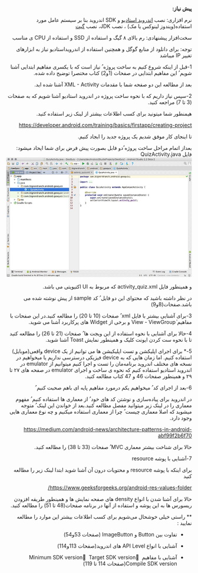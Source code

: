 <div dir="rtl" align='right'>

**پیش نیاز:**

نرم افزاری: نصب  [اندروید  استادیو](https://developer.android.com/studio) و SDK اندروید بنا بر سيستم عامل مورد استفاده(ویندوز لینوکس یا مک) ، نصب JDK، ‌نصب  [گیت](https://git-scm.com/downloads)

سخت‌افزار پیشنهادی: رم بالای ۸ گیگ و استفاده از SSD و استفاده از CPU ی مناسب

توجه: برای دانلود از منابع گوگل و همچنین استفاده از اندرویداستادیو نیاز به ابزارهای تغییر IP میباشد

1-قبل از اینکه شروع کنیم به ساخت پروژه ُ‌ نیاز است که با یکسری مفاهیم ابتدایی آشنا شویم ُ این مفاهیم ابتدایی در صفحات (1و2) کتاب مختصرا توضیح داده شده.

بعد از مطالعه این دو صفحه شما با مقدمات XML - Activity آشنا شده اید.

2-سپس نیاز داریم که با نحوه ساخت پروژه در اندروید استادیو آشنا شویم که به صفحات (3 تا 7) مراجعه کنید.

هیمنطور شما میتونید برای کسب اطلاعات بیشتر از لینک زیر استفاده کنید.

https://developer.android.com/training/basics/firstapp/creating-project

تا اینجای کار موفق شدیم یک پروژه جدید را ابجاد کنیم.

بعداز اتمام مراحل ساخت پروژه ُ‌دو فابل بصورت پیش فرض برای شما ایحاد میشود:
فایل QuizActivity.java
![alt text](./images/img1.png)


و همینطور فایل activity_quiz.xml که مربوط به UI اکتیویتی می باشد.

در نظر داشته باشید که محتوای این دو فایل ُ کد sample از پیش نوشته شده می باشد.صفحات(8و9)

3-برای آشنایی بیشتر با فایل xml ُ صفحات (10 تا 20) را مطالعه کنید.در این صفحات با مفاهیم ٰView - ViewGroup و برخی از Widget های پرکاربرد آشنا می شوید.

4-حالا برای آشنایی با نحوه استفاده از این ویجت ها ُ صفحات (21 تا 26) را مطالعه کتید تا با نحوه ست کردن ایونت کلیک و همینطور نمایش Toast آشنا شوید.

5-* برای اجرای اپلیکشن و تست اپلیکیشن ها می توانیم از یک device واقعی(موبایل) استفاده کنیم. اما زمان هایی که به device فیزیکی درسترسی نداریم یا میخواهیم در نسخه های مختلف اندروید برنامه‌مان را تست و اجرا کنیم میتوانیم از emulator در اندروید استادیو استفاده کنیم که نحوه ی ساخت و اجرای emulator در صفحه های ۲۷ تا ۲۹ و همینطور صفحات 46 و 47 کتاب مطالعه کنید.

6-بعد از اجرای کد ُ میخواهیم یکم درمورد مفاهیم پایه ای باهم صحبت کنیم ُ‌

در اندروید برای پیاده‌سازی و نوشتن کد های خود ُ از ‌معماری ها استفاده کنیم ُ‌ مفهوم معماری را در لینک زیر میتوانید مفصل مطالعه کنید.بعد از خواندن این لینک ُ متوجه میشوید که اصلا معماری چیست ُ‌ چرا از معماری استفاده میکنیم و چه نوع معماری هایی وجود دارد.

https://medium.com/android-news/architecture-patterns-in-android-abf99f2b6f70

حالا برای شناخت بیشتر معماری MVC ُ صفحات (33 تا 38) را مطالعه کنید.

7-آشنایی  با پوشه resource

برای اینکه با پوشه resource و محتویات درون آن آشنا شوید ابتدا لینک زیر را مطالعه کنید

https://www.geeksforgeeks.org/android-res-values-folder/

حالا برای آشنا شدن با انواع density های صفحه نمایش ها و همینطور طریقه افزودن ریسورس ها به این پوشه و استفاده از آنها در برنامه ‌صفحات(48 تا 51) را مطالعه کنید.


** راستی خیلی خوشحال می‌شویم برای کسب اطلاعات بیشتر این موارد را مطالعه نمایید :

- تفاوت  بین Button و ImageButton (صفحات 53و54)

- آشنایی با انواع API Level های اندروید(صفحات 113و114)

- آشنایی  با  مفاهیم Minimum SDK version ُ Target SDK version ُ Compile SDK version(صفحات 114 تا 119)

</div>